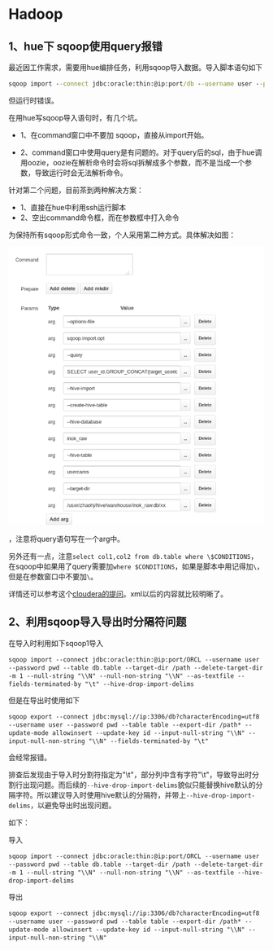 # **Hadoop**

## 1、hue下 sqoop使用query报错

最近因工作需求，需要用hue编排任务，利用sqoop导入数据。导入脚本语句如下

```cmd
sqoop import --connect jdbc:oracle:thin:@ip:port/db --username user --password pwd --query "select col1,col2 from db.table where \$CONDITIONS" --target-dir /user/kjxydata/src/LT_READER_${date_time} --delete-target-dir -m 1 --null-string '\\N' --null-non-string '\\N' --as-textfile --fields-terminated-by "\t" --hive-drop-import-delims
```

但运行时错误。

在用hue写sqoop导入语句时，有几个坑。

+ 1、在command窗口中不要加 sqoop，直接从import开始。

+ 2、command窗口中使用query是有问题的。对于query后的sql，由于hue调用oozie，oozie在解析命令时会将sql拆解成多个参数，而不是当成一个参数，导致运行时会无法解析命令。

针对第二个问题，目前茶到两种解决方案：

+ 1、直接在hue中利用ssh运行脚本
+ 2、空出command命令框，而在参数框中打入命令

为保持所有sqoop形式命令一致，个人采用第二种方式。具体解决如图：

![图片示例](../pic/1ab5dc57-1361-3727-8950-28e220affd7a.png)

，注意将query语句写在一个arg中。

另外还有一点，注意`select col1,col2 from db.table where \$CONDITIONS`，在sqoop中如果用了query需要加`where $CONDITIONS`，如果是脚本中用记得加`\`，但是在参数窗口中不要加`\`。

详情还可以参考这个[cloudera的提问](https://issues.cloudera.org/browse/HUE-6717)。xml以后的内容就比较明晰了。



## 2、利用sqoop导入导出时分隔符问题

在导入时利用如下sqoop1导入

```shell
sqoop import --connect jdbc:oracle:thin:@ip:port/ORCL --username user --password pwd --table db.table --target-dir /path --delete-target-dir -m 1 --null-string "\\N" --null-non-string "\\N" --as-textfile --fields-terminated-by "\t" --hive-drop-import-delims
```

但是在导出时使用如下

```shell
sqoop export --connect jdbc:mysql://ip:3306/db?characterEncoding=utf8 --username user --password pwd --table table --export-dir /path* --update-mode allowinsert --update-key id --input-null-string "\\N" --input-null-non-string "\\N" --fields-terminated-by "\t"
```

会经常报错。

排查后发现由于导入时分割符指定为"\t"，部分列中含有字符"\t"，导致导出时分割行出现问题。而后续的`--hive-drop-import-delims`貌似只能替换hive默认的分隔字符。所以建议导入时使用hive默认的分隔符，并带上`--hive-drop-import-delims`，以避免导出时出现问题。

如下：

导入

```shell
sqoop import --connect jdbc:oracle:thin:@ip:port/ORCL --username user --password pwd --table db.table --target-dir /path --delete-target-dir -m 1 --null-string "\\N" --null-non-string "\\N" --as-textfile --hive-drop-import-delims
```

导出

```shell
sqoop export --connect jdbc:mysql://ip:3306/db?characterEncoding=utf8 --username user --password pwd --table table --export-dir /path* --update-mode allowinsert --update-key id --input-null-string "\\N" --input-null-non-string "\\N"
```

